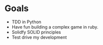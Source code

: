# Goals

- TDD in Python
- Have fun building a complex game in ruby.
- Solidfy SOLID principles
- Test drive my development